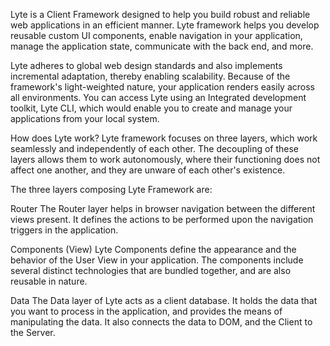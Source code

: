 Lyte is a Client Framework designed to help you build robust and reliable web applications in an efficient manner. Lyte framework helps you develop reusable custom UI components, enable navigation in your application, manage the application state, communicate with the back end, and more.

Lyte adheres to global web design standards and also implements incremental adaptation, thereby enabling scalability. Because of the framework's light-weighted nature, your application renders easily across all environments. You can access Lyte using an Integrated development toolkit, Lyte CLI, which would enable you to create and manage your applications from your local system.

How does Lyte work?
Lyte framework focuses on three layers, which work seamlessly and independently of each other. The decoupling of these layers allows them to work autonomously, where their functioning does not affect one another, and they are unware of each other's existence.

The three layers composing Lyte Framework are:

Router
The Router layer helps in browser navigation between the different views present. It defines the actions to be performed upon the navigation triggers in the application.

Components (View)
Lyte Components define the appearance and the behavior of the User View in your application. The components include several distinct technologies that are bundled together, and are also reusable in nature.

Data
The Data layer of Lyte acts as a client database. It holds the data that you want to process in the application, and provides the means of manipulating the data. It also connects the data to DOM, and the Client to the Server.